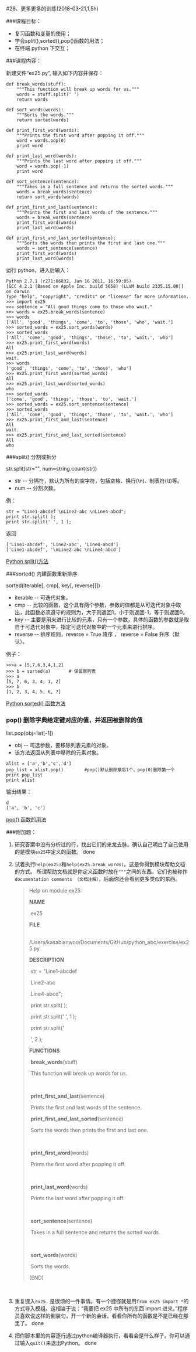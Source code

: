 #26、更多更多的训练(2018-03-21,1.5h)



###课程目标：

* 复习函数和变量的使用；
* 学会split(),sorted(),pop()函数的用法；
* 在终端 python 下交互；



###课程内容：

新建文件“ex25.py”, 输入如下内容并保存：

```
def break_words(stuff):
    """This function will break up words for us."""
    words = stuff.split(' ')
    return words

def sort_words(words):
    """Sorts the words."""
    return sorted(words)

def print_first_word(words):
    """Prints the first word after popping it off."""
    word = words.pop(0)
    print word

def print_last_word(words):
    """Prints the last word after popping it off."""
    word = words.pop(-1)
    print word

def sort_sentence(sentence):
    """Takes in a full sentence and returns the sorted words."""
    words = break_words(sentence)
    return sort_words(words)

def print_first_and_last(sentence):
    """Prints the first and last words of the sentence."""
    words = break_words(sentence)
    print_first_word(words)
    print_last_word(words)

def print_first_and_last_sorted(sentence):
    """Sorts the words then prints the first and last one."""
    words = sort_sentence(sentence)
    print_first_word(words)
    print_last_word(words)
```

运行 python，进入后输入：

```
Python 2.7.1 (r271:86832, Jun 16 2011, 16:59:05) 
[GCC 4.2.1 (Based on Apple Inc. build 5658) (LLVM build 2335.15.00)] on darwin
Type "help", "copyright", "credits" or "license" for more information.
>>> import ex25
>>> sentence = "All good things come to those who wait."
>>> words = ex25.break_words(sentence)
>>> words
['All', 'good', 'things', 'come', 'to', 'those', 'who', 'wait.']
>>> sorted_words = ex25.sort_words(words)
>>> sorted_words
['All', 'come', 'good', 'things', 'those', 'to', 'wait.', 'who']
>>> ex25.print_first_word(words)
All
>>> ex25.print_last_word(words)
wait.
>>> words
['good', 'things', 'come', 'to', 'those', 'who']
>>> ex25.print_first_word(sorted_words)
All
>>> ex25.print_last_word(sorted_words)
who
>>> sorted_words
['come', 'good', 'things', 'those', 'to', 'wait.']
>>> sorted_words = ex25.sort_sentence(sentence)
>>> sorted_words
['All', 'come', 'good', 'things', 'those', 'to', 'wait.', 'who']
>>> ex25.print_first_and_last(sentence)
All
wait.
>>> ex25.print_first_and_last_sorted(sentence)
All
who
```





###split()  分割或拆分

str.split(str="", num=string.count(str))

- str -- 分隔符，默认为所有的空字符，包括空格、换行(\n)、制表符(\t)等。
- num -- 分割次数。

例：

```
str = "Line1-abcdef \nLine2-abc \nLine4-abcd";
print str.split( );
print str.split(' ', 1 );
```

返回

```
['Line1-abcdef', 'Line2-abc', 'Line4-abcd']
['Line1-abcdef', '\nLine2-abc \nLine4-abcd']
```



[Python split()方法](http://www.runoob.com/python/att-string-split.html)



###sorted()  内建函数重新排序

sorted(iterable[, cmp[, key[, reverse]]])

- iterable -- 可迭代对象。
- cmp -- 比较的函数，这个具有两个参数，参数的值都是从可迭代对象中取出，此函数必须遵守的规则为，大于则返回1，小于则返回-1，等于则返回0。
- key -- 主要是用来进行比较的元素，只有一个参数，具体的函数的参数就是取自于可迭代对象中，指定可迭代对象中的一个元素来进行排序。
- reverse -- 排序规则，reverse = True 降序 ， reverse = False 升序（默认）。



例子：

```
>>>a = [5,7,6,3,4,1,2]
>>> b = sorted(a)       # 保留原列表
>>> a 
[5, 7, 6, 3, 4, 1, 2]
>>> b
[1, 2, 3, 4, 5, 6, 7]
```

[Python sorted() 函数方法](http://www.runoob.com/python/python-func-sorted.html)



### pop()  删除字典给定键对应的值，并返回被删除的值



list.pop(obj=list[-1]) 

- obj -- 可选参数，要移除列表元素的对象。
- 该方法返回从列表中移除的元素对象。



```
alist = ['a','b','c','d']
pop_list = alist.pop()        #pop()默认删除最后1个，pop(0)删除第一个
print pop_list
print alist
```

输出结果：

```
d
['a', 'b', 'c']
```



[pop()  函数的用法](http://blog.csdn.net/hqq1990/article/details/49633965)





###附加题：

1. 研究答案中没有分析过的行，找出它们的来龙去脉。确认自己明白了自己使用的是模块`ex25`中定义的函数。
   done
   ​

2. 试着执行`help(ex25)`和`help(ex25.break_words)`。这是你得到模块帮助文档的方式。 所谓帮助文档就是你定义函数时放在`"""`之间的东西，它们也被称作`documentation comments （文档注解）`，后面你还会看到更多类似的东西。

   >Help on module ex25:
   >
   >**NAME**
   >
   >​    ex25
   >
   >**FILE**
   >
   >​    /Users/kasabianwoo/Documents/GitHub/python_abc/exercise/ex25.py
   >
   >**DESCRIPTION**
   >
   >​    str = "Line1-abcdef 
   >
   >​    Line2-abc 
   >
   >​    Line4-abcd";
   >
   >​    print str.split( );
   >
   >​    print str.split(' ', 1 );
   >
   >​    print str.split('
   >
   >​    ', 2 );
   >
   >**FUNCTIONS**
   >
   >​
   >  **break_words**(stuff)
   >
   >​        This function will break up words for us.
   >
   >​    
   >
   >​    **print_first_and_last**(sentence)
   >
   >​        Prints the first and last words of the sentence.
   >
   > 
   >​    **print_first_and_last_sorted**(sentence)
   >
   >​        Sorts the words then prints the first and last one.
   >
   >​    
   >
   >​    **print_first_word**(words)
   >
   >​        Prints the first word after popping it off.
   >
   >​    
   >
   >​    **print_last_word**(words)
   >
   >​        Prints the last word after popping it off.
   >
   >​    
   >
   >​    **sort_sentence**(sentence)
   >
   >​        Takes in a full sentence and returns the sorted words.
   >
   >​    
   >
   >​    **sort_words**(words)
   >
   >​        Sorts the words.
   >​
   >
   >(END)

   ​

3. 重复键入`ex25.` 是很烦的一件事情。有一个捷径就是用`from ex25 import *`的方式导入模组。这相当于说：“我要把 ex25 中所有的东西 import 进来。”程序员喜欢说这样的倒装句，开一个新的会话，看看你所有的函数是不是已经在那里了。
   done
   ​

4. 把你脚本里的内容逐行通过python编译器执行，看看会是什么样子。你可以通过输入`quit()`来退出Python。
   done

